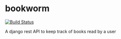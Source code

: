 # bookworm
[![Build Status](https://travis-ci.org/Sm0k3s/bookworm.svg?branch=develop)](https://travis-ci.org/Sm0k3s/bookworm)

A django rest API to keep track of books read by a user
